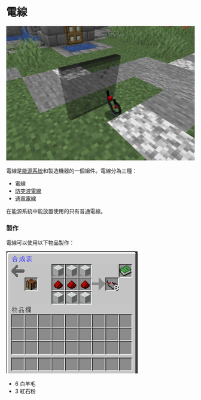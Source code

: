 # 電線

![](<../../.gitbook/assets/image (4) (1).png>)

電線是[能源系統](../../space/energy-systems.md)和製造機器的一個組件。電線分為三種：

* 電線
* [防突波電線](../../item/Surge-Proof-Wire.md)
* [通電電線](../../item/Energized-Wire.md)

在能源系統中能放置使用的只有普通電線。

### 製作

電線可以使用以下物品製作：

![](<../../.gitbook/assets/image (9) (1).png>)

* 6 白羊毛
* 3 紅石粉
